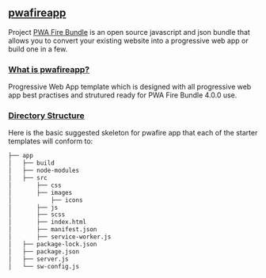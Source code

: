 ## [pwafireapp]()

Project [PWA Fire Bundle](https://github.com/mayeedwin/pwafire) is an open source javascript and json bundle that allows you to convert your existing website into a progressive web app or build one in a few.

### [What is pwafireapp?](https://github.com/mayeedwin/pwafireapp)

Progressive Web App template which is designed with all progressive web app best practises and strutured ready for PWA Fire Bundle 4.0.0 use.

### [Directory Structure]()

Here is the basic suggested skeleton for pwafire app that each of the starter templates will conform to:

```bash
├── app
│   ├── build
│   ├── node-modules
│   ├── src
│       ├── css
│       ├── images
│           ├── icons
│       ├── js
│       ├── scss
│       ├── index.html
│       ├── manifest.json
│       ├── service-worker.js
│   ├── package-lock.json
│   ├── package.json
│   ├── server.js
│   └── sw-config.js

```
